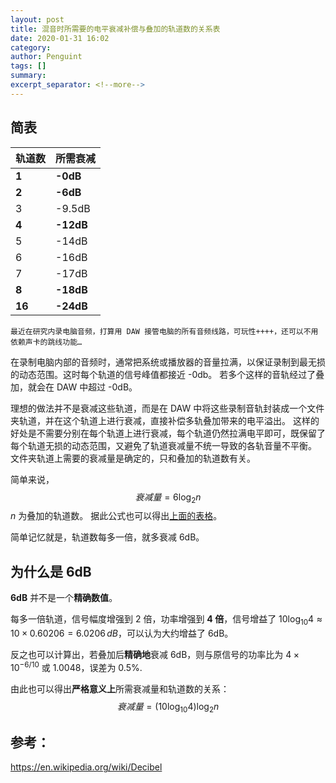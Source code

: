 ```yaml
---
layout: post
title: 混音时所需要的电平衰减补偿与叠加的轨道数的关系表
date: 2020-01-31 16:02
category: 
author: Penguint
tags: []
summary: 
excerpt_separator: <!--more-->
---
```

<!--more-->

## 简表

| 轨道数 | 所需衰减  |
| ------ | --------- |
| **1**  | **-0dB**  |
| **2**  | **-6dB**  |
| 3      | -9.5dB    |
| **4**  | **-12dB** |
| 5      | -14dB     |
| 6      | -16dB     |
| 7      | -17dB     |
| **8**  | **-18dB** |
| **16** | **-24dB** |


    最近在研究内录电脑音频，打算用 DAW 接管电脑的所有音频线路，可玩性++++，还可以不用依赖声卡的跳线功能…

在录制电脑内部的音频时，通常把系统或播放器的音量拉满，以保证录制到最无损的动态范围。这时每个轨道的信号峰值都接近 -0db。
若多个这样的音轨经过了叠加，就会在 DAW 中超过 -0dB。

理想的做法并不是衰减这些轨道，而是在 DAW 中将这些录制音轨封装成一个文件夹轨道，并在这个轨道上进行衰减，直接补偿多轨叠加带来的电平溢出。
这样的好处是不需要分别在每个轨道上进行衰减，每个轨道仍然拉满电平即可，既保留了每个轨道无损的动态范围，又避免了轨道衰减量不统一导致的各轨音量不平衡。
文件夹轨道上需要的衰减量是确定的，只和叠加的轨道数有关。

简单来说，
$$衰减量 = 6\log_2n$$
$n$ 为叠加的轨道数。
据此公式也可以得出[上面的表格](#简表)。

简单记忆就是，轨道数每多一倍，就多衰减 6dB。

## 为什么是 **6dB**

**6dB** 并不是一个**精确数值**。

每多一倍轨道，信号幅度增强到 2 倍，功率增强到 **4 倍**，信号增益了 $10\log_{10}4 \approx 10 \times 0.60206 = 6.0206$$\,dB$，可以认为大约增益了 6dB。

反之也可以计算出，若叠加后**精确地**衰减 6dB，则与原信号的功率比为 $4 \times 10 ^ {-6/10}$ 或 1.0048，误差为 0.5%.

由此也可以得出**严格意义上**所需衰减量和轨道数的关系：
$$衰减量 = \left( 10\log_{10}4 \right) \log_2n$$

## 参考：
https://en.wikipedia.org/wiki/Decibel


